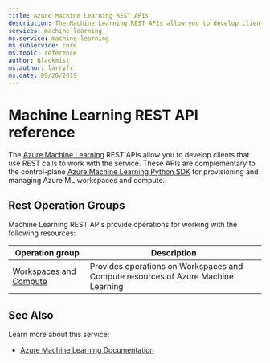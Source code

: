 ```yaml
---
title: Azure Machine Learning REST APIs
description: The Machine Learning REST APIs allow you to develop clients that use REST calls to work with the service. These APIs are complementary to the Azure ML Python SDK for provisioning and managing workspaces and compute.
services: machine-learning
ms.service: machine-learning
ms.subservice: core
ms.topic: reference
author: Blackmist
ms.author: larryfr
ms.date: 09/28/2019
---
```


# Machine Learning REST API reference
The [Azure Machine Learning](https://docs.microsoft.com/azure/machine-learning/) REST APIs allow you to develop clients that use REST calls to work with the service. These APIs are complementary to the control-plane [Azure Machine Learning Python SDK](https://docs.microsoft.com/python/api/overview/azure/ml/?view=azure-ml-py) for provisioning and managing Azure ML workspaces and compute. 

## Rest Operation Groups

Machine Learning REST APIs provide operations for working with the following resources:

| Operation group | Description                                                        |
|-----------------|--------------------------------------------------------------------|
| [Workspaces and Compute](https://docs.microsoft.com/rest/api/azureml/workspacesandcomputes/machinelearningcompute) | Provides operations on Workspaces and Compute resources of Azure Machine Learning|

## See Also

Learn more about this service:
* [Azure Machine Learning Documentation](https://docs.microsoft.com/azure/machine-learning/)


